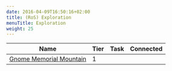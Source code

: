 ```yaml
---
date: 2016-04-09T16:50:16+02:00
title: (RoS) Exploration
menuTitle: Exploration
weight: 25
---
```


|Name|Tier|Task|Connected|
|---|---|---|---|
|[Gnome Memorial Mountain](gnome_memorial_mountain)|1||